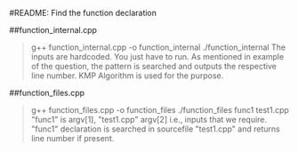 #README: Find the function declaration

##function_internal.cpp
> g++ function_internal.cpp -o function_internal
> ./function_internal
> The inputs are hardcoded. You just have to run. As mentioned in example of the question, the pattern is searched and outputs the respective line number. KMP Algorithm is used for the purpose.

##function_files.cpp
> g++ function_files.cpp -o function_files
> ./function_files func1 test1.cpp
> "func1" is argv[1], "test1.cpp" argv[2] i.e., inputs that we require.
> "func1" declaration is searched in sourcefile "test1.cpp" and returns line number if present.
